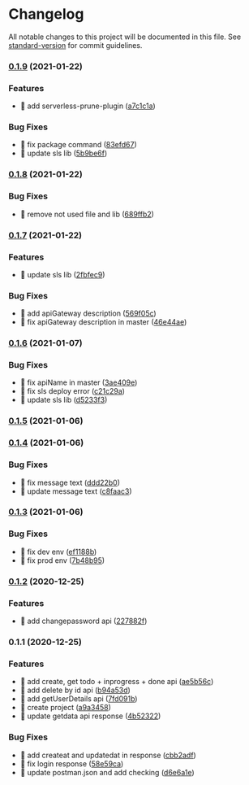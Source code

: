 # Changelog

All notable changes to this project will be documented in this file. See [standard-version](https://github.com/conventional-changelog/standard-version) for commit guidelines.

### [0.1.9](https://github.com/yeukfei02/trello-clone-api/compare/v0.1.8...v0.1.9) (2021-01-22)


### Features

* 🎸 add serverless-prune-plugin ([a7c1c1a](https://github.com/yeukfei02/trello-clone-api/commit/a7c1c1a53c77b74c548a197e91ca259a151cdb0e))


### Bug Fixes

* 🐛 fix package command ([83efd67](https://github.com/yeukfei02/trello-clone-api/commit/83efd6735549cdde5488d32a320f4a4b4b85aa47))
* 🐛 update sls lib ([5b9be6f](https://github.com/yeukfei02/trello-clone-api/commit/5b9be6fcde6ec04a7ca9ed2c73aef37f9b587163))

### [0.1.8](https://github.com/yeukfei02/trello-clone-api/compare/v0.1.7...v0.1.8) (2021-01-22)


### Bug Fixes

* 🐛 remove not used file and lib ([689ffb2](https://github.com/yeukfei02/trello-clone-api/commit/689ffb2f72b82de309d90a7d5cc807a10838ce52))

### [0.1.7](https://github.com/yeukfei02/trello-clone-api/compare/v0.1.6...v0.1.7) (2021-01-22)


### Features

* 🎸 update sls lib ([2fbfec9](https://github.com/yeukfei02/trello-clone-api/commit/2fbfec9b4ae8a5cf24417d52cf18fb926764ab48))


### Bug Fixes

* 🐛 add apiGateway description ([569f05c](https://github.com/yeukfei02/trello-clone-api/commit/569f05c5f04465b5856fa660148afe1656f51404))
* 🐛 fix apiGateway description in master ([46e44ae](https://github.com/yeukfei02/trello-clone-api/commit/46e44ae1c9bf7b6fa45fdead1a3e83a3e0d2910e))

### [0.1.6](https://github.com/yeukfei02/trello-clone-api/compare/v0.1.5...v0.1.6) (2021-01-07)


### Bug Fixes

* 🐛 fix apiName in master ([3ae409e](https://github.com/yeukfei02/trello-clone-api/commit/3ae409e239126a0c4d606650e7e3c3322f181db5))
* 🐛 fix sls deploy error ([c21c29a](https://github.com/yeukfei02/trello-clone-api/commit/c21c29a3b583a2ef25e870c24b4484708302a3ee))
* 🐛 update sls lib ([d5233f3](https://github.com/yeukfei02/trello-clone-api/commit/d5233f392d6de8f68ade9ef364c5488b56359753))

### [0.1.5](https://github.com/yeukfei02/trello-clone-api/compare/v0.1.4...v0.1.5) (2021-01-06)

### [0.1.4](https://github.com/yeukfei02/trello-clone-api/compare/v0.1.3...v0.1.4) (2021-01-06)


### Bug Fixes

* 🐛 fix message text ([ddd22b0](https://github.com/yeukfei02/trello-clone-api/commit/ddd22b003dc1e89b4fb178a8b19e317901044bdb))
* 🐛 update message text ([c8faac3](https://github.com/yeukfei02/trello-clone-api/commit/c8faac332604ab71ea410228a8adf75747b4fe1b))

### [0.1.3](https://github.com/yeukfei02/trello-clone-api/compare/v0.1.2...v0.1.3) (2021-01-06)


### Bug Fixes

* 🐛 fix dev env ([ef1188b](https://github.com/yeukfei02/trello-clone-api/commit/ef1188b3aa8105872ea7f9857591937297869713))
* 🐛 fix prod env ([7b48b95](https://github.com/yeukfei02/trello-clone-api/commit/7b48b95ce3a71c35932a4438f59e36e5d11ff8b9))

### [0.1.2](https://github.com/yeukfei02/trello-clone-api/compare/v0.1.1...v0.1.2) (2020-12-25)


### Features

* 🎸 add changepassword api ([227882f](https://github.com/yeukfei02/trello-clone-api/commit/227882f2c88fb7cbb1d26e4f90f2fca6bd36d3ab))

### 0.1.1 (2020-12-25)


### Features

* 🎸 add create, get todo + inprogress + done api ([ae5b56c](https://github.com/yeukfei02/trello-clone-api/commit/ae5b56c93e928f661d086f78b386629f20c5ee9d))
* 🎸 add delete by id api ([b94a53d](https://github.com/yeukfei02/trello-clone-api/commit/b94a53d63d31a3947e0f6d214a9735984cdd64f5))
* 🎸 add getUserDetails api ([7fd091b](https://github.com/yeukfei02/trello-clone-api/commit/7fd091b0675c0e32a05402d40d10831b8b3b7b7b))
* 🎸 create project ([a9a3458](https://github.com/yeukfei02/trello-clone-api/commit/a9a345875fd0de8a4fd2c71e699e7371d84e26be))
* 🎸 update getdata api response ([4b52322](https://github.com/yeukfei02/trello-clone-api/commit/4b5232240766a8a8e812621c434ec18a8a0a6baa))


### Bug Fixes

* 🐛 add createat and updatedat in response ([cbb2adf](https://github.com/yeukfei02/trello-clone-api/commit/cbb2adfcc53263c8e73ba91c849d0346c2e54203))
* 🐛 fix login response ([58e59ca](https://github.com/yeukfei02/trello-clone-api/commit/58e59ca07823f8190fa9d35f04fc4aacfdff3981))
* 🐛 update postman.json and add checking ([d6e6a1e](https://github.com/yeukfei02/trello-clone-api/commit/d6e6a1e665b4386bb6641cde2af12581fd7faf88))
